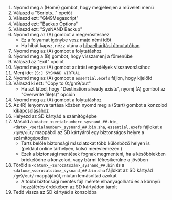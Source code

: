1. Nyomd meg a (Home) gombot, hogy megjelenjen a műveleti menü
2. Válaszd a "Scripts..." opciót
3. Válaszd ezt: "GM9Megascript"
4. Válaszd ezt: "Backup Options"
5. Válaszd ezt: "SysNAND Backup"
6. Nyomd meg az (A) gombot a megerősítéshez
   - Ez a folyamat igénybe vesz majd némi időt
   - Ha hibát kapsz, nézz utána a [hibaelhárítási útmutatóban](troubleshooting-finalizing-setup.html)
7. Nyomd meg az (A) gombot a folytatáshoz
8. Nyomd meg a (B) gombot, hogy visszamenj a főmenübe
9. Válaszd az "Exit" opciót
10. Nyomd meg az (A) gombot az írási engedélyek visszavonásához
11. Menj ide: `[S:] SYSNAND VIRTUAL`
12. Nyomd meg az (A) gombot a `essential.exefs` fájlon, hogy kijelöld
13. Válaszd ki ezt: "Copy to 0:/gm9/out"
    - Ha azt látod, hogy "Destination already exists", nyomj (A) gombot az "Overwrite file(s)" opción
14. Nyomd meg az (A) gombot a folytatáshoz
15. Az (R) lenyomva tartása közben nyomd meg a (Start) gombot a konzolod kikapcsolásához
16. Helyezd az SD kártyád a számítógépbe
17. Másold a `<date>_<serialnumber>_sysnand_##.bin`, `<date>_<serialnumber>_sysnand_##.bin.sha`, `essential.exefs` fájlokat a `/gm9/out/` mappából az SD kártyáról egy biztonságos helyre a számítógépeden
    - Tarts belőle biztonsági másolatokat több különböző helyen is (például online tárhelyen, külső merevlemezen.)
    - Ezek a biztonsági mentések fognak megmenteni, ha a későbbiekben brickelődne a konzolod, vagy bármi félresikerülne a jövőben
18. Töröld a `<dátum>_<sorozatszám>_sysnand_##.bin` és a `<dátum>_<sorozatszám>_sysnand_##.bin.sha` fájlokat az SD kártyád `/gm9/out/` mappájából, miután lemásoltad azokat
    - A többi biztonsági mentés fájl mérete elhanyagolható és a könnyű hozzáférés érdekében az SD kártyádon tárolt
19. Tedd vissza az SD kártyád a konzoldba
